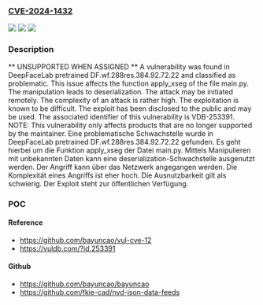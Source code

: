 ### [CVE-2024-1432](https://cve.mitre.org/cgi-bin/cvename.cgi?name=CVE-2024-1432)
![](https://img.shields.io/static/v1?label=Product&message=DeepFaceLab&color=blue)
![](https://img.shields.io/static/v1?label=Version&message=pretrained%20DF.wf.288res.384.92.72.22%20&color=brightgreen)
![](https://img.shields.io/static/v1?label=Vulnerability&message=CWE-502%20Deserialization&color=brightgreen)

### Description

** UNSUPPORTED WHEN ASSIGNED ** A vulnerability was found in DeepFaceLab pretrained DF.wf.288res.384.92.72.22 and classified as problematic. This issue affects the function apply_xseg of the file main.py. The manipulation leads to deserialization. The attack may be initiated remotely. The complexity of an attack is rather high. The exploitation is known to be difficult. The exploit has been disclosed to the public and may be used. The associated identifier of this vulnerability is VDB-253391. NOTE: This vulnerability only affects products that are no longer supported by the maintainer.
Eine problematische Schwachstelle wurde in DeepFaceLab pretrained DF.wf.288res.384.92.72.22 gefunden. Es geht hierbei um die Funktion apply_xseg der Datei main.py. Mittels Manipulieren mit unbekannten Daten kann eine deserialization-Schwachstelle ausgenutzt werden. Der Angriff kann über das Netzwerk angegangen werden. Die Komplexität eines Angriffs ist eher hoch. Die Ausnutzbarkeit gilt als schwierig. Der Exploit steht zur öffentlichen Verfügung.

### POC

#### Reference
- https://github.com/bayuncao/vul-cve-12
- https://vuldb.com/?id.253391

#### Github
- https://github.com/bayuncao/bayuncao
- https://github.com/fkie-cad/nvd-json-data-feeds

